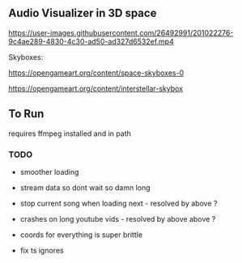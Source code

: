 ## Audio Visualizer in 3D space


https://user-images.githubusercontent.com/26492991/201022276-9c4ae289-4830-4c30-ad50-ad327d6532ef.mp4


Skyboxes:

https://opengameart.org/content/space-skyboxes-0

https://opengameart.org/content/interstellar-skybox

## To Run

requires ffmpeg installed and in path

### TODO

- smoother loading

- stream data so dont wait so damn long

- stop current song when loading next - resolved by above ?

- crashes on long youtube vids - resolved by above above ?

- coords for everything is super brittle

- fix ts ignores
